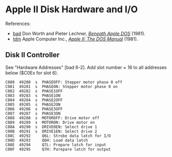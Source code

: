Apple II Disk Hardware and I/O
==============================

References:
- [bad] Don Worth and Pieter Lechner, [_Beneath Apple DOS_][bad] (1981).
- [tdm] Apple Computer Inc., [_Apple II: The DOS Manual_][tdm] (1981).


Disk II Controller
------------------

See "Hardware Addresses" [bad 6-2].
Add slot number × 16 to all addresses below ($C0Ex for slot 6).

    C080  49280  s  PHASEOFF: Stepper motor phase 0 off
    C081  49281  s  PHASEON: Stepper motor phase 0 on
    C082  49282  s  PHASE1OFF
    C083  49283  s  PHASE1ON
    C084  49284  s  PHASE2OFF
    C085  49285  s  PHASE2ON
    C086  49286  s  PHASE3OFF
    C087  49287  s  PHASE3ON
    C088  49288  s  MOTOROFF: Drive motor off
    C089  49289  s  MOTORON: Drive motor on
    C08A  49290  s  DRIVE0EN: Select drive 1
    C08B  49291  s  DRIVE1EN: Select drive 2
    C08C  49292     Q6L: Strobe data latch for I/O
    C08D  49293     Q6H: Load data latch
    C08E  49294     Q7L: Prepare latch for input
    C08F  49295     Q7H: Parepare latch for output



<!-------------------------------------------------------------------->
[bad]: https://archive.org/details/Beneath_Apple_DOS_OCR/page/n2/mode/1up
[tdm]: https://archive.org/details/a2_the_DOS_Manual/page/n2/mode/1up
